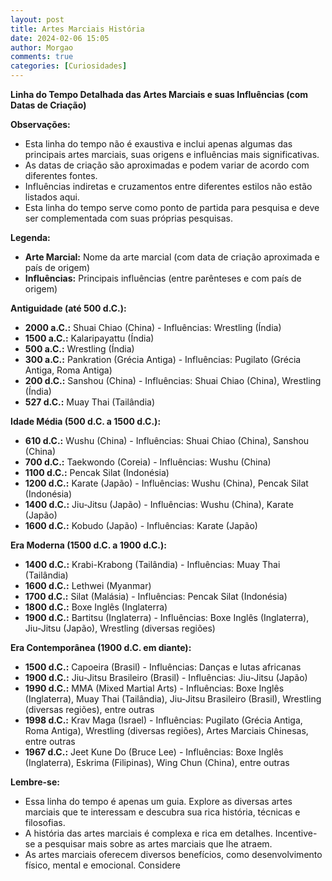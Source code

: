 ```yaml
---
layout: post
title: Artes Marciais História
date: 2024-02-06 15:05
author: Morgao
comments: true
categories: [Curiosidades]
---
```

<!-- wp:paragraph -->
<p><strong>Linha do Tempo Detalhada das Artes Marciais e suas Influências (com Datas de Criação)</strong></p>
<!-- /wp:paragraph -->

<!-- wp:paragraph -->
<p><strong>Observações:</strong></p>
<!-- /wp:paragraph -->

<!-- wp:list -->
<ul><!-- wp:list-item -->
<li>Esta linha do tempo não é exaustiva e inclui apenas algumas das principais artes marciais, suas origens e influências mais significativas.</li>
<!-- /wp:list-item -->

<!-- wp:list-item -->
<li>As datas de criação são aproximadas e podem variar de acordo com diferentes fontes.</li>
<!-- /wp:list-item -->

<!-- wp:list-item -->
<li>Influências indiretas e cruzamentos entre diferentes estilos não estão listados aqui.</li>
<!-- /wp:list-item -->

<!-- wp:list-item -->
<li>Esta linha do tempo serve como ponto de partida para pesquisa e deve ser complementada com suas próprias pesquisas.</li>
<!-- /wp:list-item --></ul>
<!-- /wp:list -->

<!-- wp:paragraph -->
<p><strong>Legenda:</strong></p>
<!-- /wp:paragraph -->

<!-- wp:list -->
<ul><!-- wp:list-item -->
<li><strong>Arte Marcial:</strong> Nome da arte marcial (com data de criação aproximada e país de origem)</li>
<!-- /wp:list-item -->

<!-- wp:list-item -->
<li><strong>Influências:</strong> Principais influências (entre parênteses e com país de origem)</li>
<!-- /wp:list-item --></ul>
<!-- /wp:list -->

<!-- wp:paragraph -->
<p><strong>Antiguidade (até 500 d.C.):</strong></p>
<!-- /wp:paragraph -->

<!-- wp:list -->
<ul><!-- wp:list-item -->
<li><strong>2000 a.C.:</strong> Shuai Chiao (China) - Influências: Wrestling (Índia)</li>
<!-- /wp:list-item -->

<!-- wp:list-item -->
<li><strong>1500 a.C.:</strong> Kalaripayattu (Índia)</li>
<!-- /wp:list-item -->

<!-- wp:list-item -->
<li><strong>500 a.C.:</strong> Wrestling (Índia)</li>
<!-- /wp:list-item -->

<!-- wp:list-item -->
<li><strong>300 a.C.:</strong> Pankration (Grécia Antiga) - Influências: Pugilato (Grécia Antiga, Roma Antiga)</li>
<!-- /wp:list-item -->

<!-- wp:list-item -->
<li><strong>200 d.C.:</strong> Sanshou (China) - Influências: Shuai Chiao (China), Wrestling (Índia)</li>
<!-- /wp:list-item -->

<!-- wp:list-item -->
<li><strong>527 d.C.:</strong> Muay Thai (Tailândia)</li>
<!-- /wp:list-item --></ul>
<!-- /wp:list -->

<!-- wp:paragraph -->
<p><strong>Idade Média (500 d.C. a 1500 d.C.):</strong></p>
<!-- /wp:paragraph -->

<!-- wp:list -->
<ul><!-- wp:list-item -->
<li><strong>610 d.C.:</strong> Wushu (China) - Influências: Shuai Chiao (China), Sanshou (China)</li>
<!-- /wp:list-item -->

<!-- wp:list-item -->
<li><strong>700 d.C.:</strong> Taekwondo (Coreia) - Influências: Wushu (China)</li>
<!-- /wp:list-item -->

<!-- wp:list-item -->
<li><strong>1100 d.C.:</strong> Pencak Silat (Indonésia)</li>
<!-- /wp:list-item -->

<!-- wp:list-item -->
<li><strong>1200 d.C.:</strong> Karate (Japão) - Influências: Wushu (China), Pencak Silat (Indonésia)</li>
<!-- /wp:list-item -->

<!-- wp:list-item -->
<li><strong>1400 d.C.:</strong> Jiu-Jitsu (Japão) - Influências: Wushu (China), Karate (Japão)</li>
<!-- /wp:list-item -->

<!-- wp:list-item -->
<li><strong>1600 d.C.:</strong> Kobudo (Japão) - Influências: Karate (Japão)</li>
<!-- /wp:list-item --></ul>
<!-- /wp:list -->

<!-- wp:paragraph -->
<p><strong>Era Moderna (1500 d.C. a 1900 d.C.):</strong></p>
<!-- /wp:paragraph -->

<!-- wp:list -->
<ul><!-- wp:list-item -->
<li><strong>1400 d.C.:</strong> Krabi-Krabong (Tailândia) - Influências: Muay Thai (Tailândia)</li>
<!-- /wp:list-item -->

<!-- wp:list-item -->
<li><strong>1600 d.C.:</strong> Lethwei (Myanmar)</li>
<!-- /wp:list-item -->

<!-- wp:list-item -->
<li><strong>1700 d.C.:</strong> Silat (Malásia) - Influências: Pencak Silat (Indonésia)</li>
<!-- /wp:list-item -->

<!-- wp:list-item -->
<li><strong>1800 d.C.:</strong> Boxe Inglês (Inglaterra)</li>
<!-- /wp:list-item -->

<!-- wp:list-item -->
<li><strong>1900 d.C.:</strong> Bartitsu (Inglaterra) - Influências: Boxe Inglês (Inglaterra), Jiu-Jitsu (Japão), Wrestling (diversas regiões)</li>
<!-- /wp:list-item --></ul>
<!-- /wp:list -->

<!-- wp:paragraph -->
<p><strong>Era Contemporânea (1900 d.C. em diante):</strong></p>
<!-- /wp:paragraph -->

<!-- wp:list -->
<ul><!-- wp:list-item -->
<li><strong>1500 d.C.:</strong> Capoeira (Brasil) - Influências: Danças e lutas africanas</li>
<!-- /wp:list-item -->

<!-- wp:list-item -->
<li><strong>1900 d.C.:</strong> Jiu-Jitsu Brasileiro (Brasil) - Influências: Jiu-Jitsu (Japão)</li>
<!-- /wp:list-item -->

<!-- wp:list-item -->
<li><strong>1990 d.C.:</strong> MMA (Mixed Martial Arts) - Influências: Boxe Inglês (Inglaterra), Muay Thai (Tailândia), Jiu-Jitsu Brasileiro (Brasil), Wrestling (diversas regiões), entre outras</li>
<!-- /wp:list-item -->

<!-- wp:list-item -->
<li><strong>1998 d.C.:</strong> Krav Maga (Israel) - Influências: Pugilato (Grécia Antiga, Roma Antiga), Wrestling (diversas regiões), Artes Marciais Chinesas, entre outras</li>
<!-- /wp:list-item -->

<!-- wp:list-item -->
<li><strong>1967 d.C.:</strong> Jeet Kune Do (Bruce Lee) - Influências: Boxe Inglês (Inglaterra), Eskrima (Filipinas), Wing Chun (China), entre outras</li>
<!-- /wp:list-item --></ul>
<!-- /wp:list -->

<!-- wp:paragraph -->
<p><strong>Lembre-se:</strong></p>
<!-- /wp:paragraph -->

<!-- wp:list -->
<ul><!-- wp:list-item -->
<li>Essa linha do tempo é apenas um guia. Explore as diversas artes marciais que te interessam e descubra sua rica história, técnicas e filosofias.</li>
<!-- /wp:list-item -->

<!-- wp:list-item -->
<li>A história das artes marciais é complexa e rica em detalhes. Incentive-se a pesquisar mais sobre as artes marciais que lhe atraem.</li>
<!-- /wp:list-item -->

<!-- wp:list-item -->
<li>As artes marciais oferecem diversos benefícios, como desenvolvimento físico, mental e emocional. Considere</li>
<!-- /wp:list-item --></ul>
<!-- /wp:list -->

